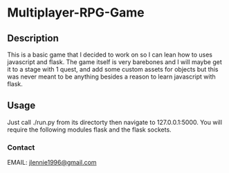 # Multiplayer-RPG-Game

## Description
This is a basic game that I decided to work on so I can lean how to uses javascript and flask. The game itself is very barebones and I will maybe get it to a stage with 1 quest, and add some custom assets for objects but this was never meant to be anything besides a reason to learn javascript with flask.

## Usage
Just call ./run.py from its directorty then navigate to 127.0.0.1:5000.
You will require the following modules flask and the flask sockets.

### Contact
EMAIL: jlennie1996@gmail.com
